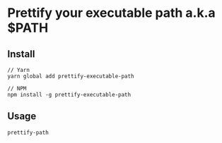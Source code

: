 # Prettify your executable path a.k.a $PATH

## Install

```
// Yarn
yarn global add prettify-executable-path

// NPM
npm install -g prettify-executable-path
```

## Usage
```
prettify-path
```
